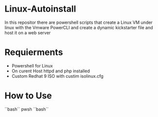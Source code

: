 # Linux-Autoinstall
In this repositor there are powershell scripts that create a Linux VM under linux with the Vmware PowerCLI and create a dynamic kickstarter file and host it on a web server

# Requierments

- Powershell for Linux
- On curent Host httpd and php installed
- Custom Redhat 9 ISO with custim isolinux.cfg

# How to Use

´´bash´´
pwsh
´´bash´´
